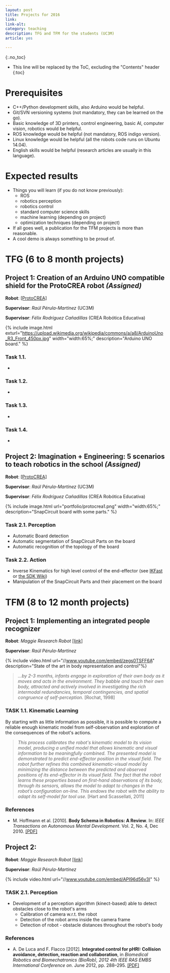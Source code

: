 ```yaml
---
layout: post
title: Projects for 2016
link: 
link-alt: 
category: teaching
description: TFG and TFM for the students (UC3M)
article: yes

---
```


{:.no_toc}

* This line will be replaced by the ToC, excluding the "Contents" header
{:toc}

# Prerequisites

 * C++/Python development skills, also Arduino would be helpful.
 * Git/SVN versioning systems (not mandatory, they can be learned on the go).
 * Basic knowledge of 3D printers, control engineering, basic AI, computer vision, robotics would be helpful.
 * ROS knowledge would be helpful (not mandatory, ROS indigo version).
 * Linux knowledge would be helpful (all the robots code runs on Ubuntu 14.04).
 * English skills would be helpful (research articles are usually in this language).

# Expected results

 * Things you will learn (if you do not know previously):
   * ROS
   * robotics perception
   * robotics control
   * standard computer science skills 
   * machine learning (depending on project)
   * optimization techniques (depending on project)
 * If all goes well, a publication for the TFM projects is more than reasonable.
 * A cool demo is always something to be proud of.


# TFG (6 to 8 month projects)

## Project 1: Creation of an Arduino UNO compatible shield for the ProtoCREA robot *(Assigned)*

**Robot**: [[ProtoCREA]]()

**Supervisor**: *Raúl Pérula-Martínez* (UC3M)

**Supervisor**: *Félix Rodríguez Cañadillas* (CREA Robótica Educativa)

{% include image.html exturl="https://upload.wikimedia.org/wikipedia/commons/a/a8/ArduinoUno_R3_Front_450px.jpg" width="width:65%;"  description="Arduino UNO board." %}

### Task 1.1. 

 * 
 
### Task 1.2. 

 * 

### Task 1.3. 

 * 
 
### Task 1.4. 

 * 


## Project 2: Imagination + Engineering: 5 scenarios to teach robotics in the school *(Assigned)*

**Robot**: [[ProtoCREA]]()

**Supervisor**: *Raúl Pérula-Martínez* (UC3M)

**Supervisor**: *Félix Rodríguez Cañadillas* (CREA Robótica Educativa)

{% include image.html url="portfolio/protocrea1.png" width="width:65%;"  description="SnapCircuit board with some parts." %}

### Task 2.1. Perception

 * Automatic Board detection
 * Automatic segmentation of SnapCircuit Parts on the board
 * Automatic recognition of the topology of the board

### Task 2.2. Action

 * Inverse Kinematics for high level control of the end-effector (see [IKFast](https://goo.gl/MwyTXX) or [the SDK Wiki](http://sdk.rethinkrobotics.com/wiki/API_Reference#Inverse_Kinematics_Solver_Service))
 * Manipulation of the SnapCircuit Parts and their placement on the board


# TFM (8 to 12 month projects)

## Project 1: Implementing an integrated people recognizer

**Robot**: *Maggie Research Robot* [[link]]()

**Supervisor**: *Raúl Pérula-Martínez*

{% include video.html url="//www.youtube.com/embed/zegs0TSFF6A" description="State of the art in body representation and control"%}

> *...by 2-3 months, infants engage in exploration of their own body as it moves and acts in the environment. They babble and touch their own body, attracted and actively involved in investigating the rich intermodal redundancies, temporal contingencies, and spatial congruence of self-perception.* [Rochat, 1998]

### TASK 1.1. Kinematic Learning

By starting with as little information as possible, it is possible to compute a reliable enough kinematic model from self-observation and exploration of the consequences of the robot's actions.

> *This process calibrates the robot's kinematic model to its vision model, producing a unified model that allows kinematic and visual information to be meaningfully combined. The presented model is demonstrated to predict end-effector position in the visual field. The robot further refines this combined kinematic-visual model by minimizing the distance between the predicted and observed positions of its end-effector in its visual field. The fact that the robot learns these properties based on first-hand observations of its body, through its sensors, allows the model to adapt to changes in the robot’s configuration on-line. This endows the robot with the ability to adapt its self-model for tool use.* [Hart and Scassellati, 2011]

### References

 * M. Hoffmann et al. [2010]. **Body Schema in Robotics: A Review**. In: *IEEE Transactions on Autonomous Mental Development*. Vol. 2, No. 4, Dec 2010. [[PDF]](http://citeseerx.ist.psu.edu/viewdoc/download?doi=10.1.1.357.6076&rep=rep1&type=pdf)


## Project 2: 

**Robot**: *Maggie Research Robot* [[link]](http://wiki.ros.org/Robots/Maggie)

**Supervisor**: *Raúl Pérula-Martínez*

{% include video.html url="//www.youtube.com/embed/API96d56v3I" %}

### TASK 2.1. Perception

   * Development of a perception algorithm (kinect-based) able to detect obstacles close to the robot's arms
     * Calibration of camera w.r.t. the robot
     * Detection of the robot arms inside the camera frame
     * Detection of robot - obstacle distances throughout the robot's body

### References

 * A. De Luca and F. Flacco [2012]. **Integrated control for pHRI: Collision avoidance, detection, reaction and collaboration**, in *Biomedical Robotics and Biomechatronics (BioRob), 2012 4th IEEE RAS EMBS International Conference on*. June 2012, pp. 288–295. [[PDF]](http://www.dis.uniroma1.it/~labrob/pub/papers/BioRob12.pdf)
